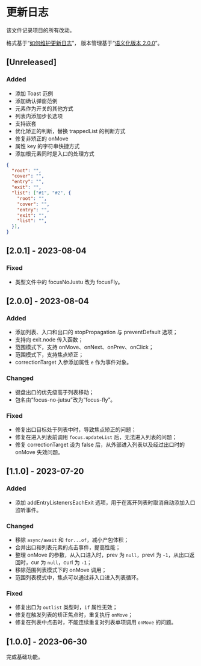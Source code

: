 # 更新日志

该文件记录项目的所有改动。

格式基于“[如何维护更新日志](https://keepachangelog.com/zh-CN/1.0.0/)”，
版本管理基于“[语义化版本 2.0.0](https://semver.org/lang/zh-CN/)”。

## [Unreleased]

### Added

- 添加 Toast 范例
- 添加确认弹窗范例
- 元素作为开关的其他方式
- 列表内添加步长选项
- 支持嵌套
- 优化矫正的判断，替换 trappedList 的判断方式
- 修复非矫正的 onMove
- 属性 key 的字符串快捷方式
- 添加根元素同时是入口的处理方式

```json
{
  "root": "",
  "cover": "",
  "entry": "",
  "exit": "",
  "list": ["#1", "#2", {
    "root": "",
    "cover": "",
    "entry": "",
    "exit": "",
    "list": "",
  }],
}
```

## [2.0.1] - 2023-08-04

### Fixed

- 类型文件中的 focusNoJustu 改为 focusFly。

## [2.0.0] - 2023-08-04

### Added

- 添加列表、入口和出口的 stopPropagation 与 preventDefault 选项；
- 支持向 exit.node 传入函数；
- 范围模式下，支持 onMove、onNext、onPrev、onClick；
- 范围模式下，支持焦点矫正；
- correctionTarget 入参添加属性 `e` 作为事件对象。

### Changed

- 键盘出口的优先级高于列表移动；
- 包名由“focus-no-jutsu”改为“focus-fly”。

### Fixed

- 修复出口目标处于列表中时，导致焦点矫正的问题；
- 修复在进入列表前调用 `focus.updateList` 后，无法进入列表的问题；
- 修复 correctionTarget 设为 false 后，从外部进入列表以及经过出口时的 onMove 失效问题。

## [1.1.0] - 2023-07-20

### Added

- 添加 addEntryListenersEachExit 选项，用于在离开列表时取消自动添加入口监听事件。

### Changed

- 移除 `async/await` 和 `for...of`，减小产包体积；
- 合并出口和列表元素的点击事件，提高性能；
- 整理 onMove 的参数，从入口进入时，prev 为 `null`，prevI 为 `-1`，从出口返回时，cur 为 `null`，curI 为 `-1`；
- 移除范围列表模式下的 onMove 调用；
- 范围列表模式中，焦点可以通过非入口进入列表循环。

### Fixed

- 修复出口为 `outlist` 类型时，`if` 属性无效；
- 修复在触发列表的矫正焦点时，重复执行 `onMove`；
- 修复在列表中点击时，不能连续重复对列表单项调用 `onMove` 的问题。

## [1.0.0] - 2023-06-30

完成基础功能。